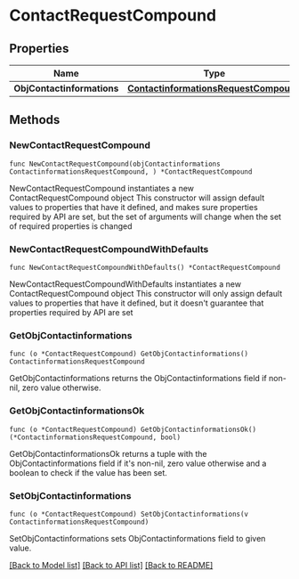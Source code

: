 # ContactRequestCompound

## Properties

Name | Type | Description | Notes
------------ | ------------- | ------------- | -------------
**ObjContactinformations** | [**ContactinformationsRequestCompound**](ContactinformationsRequestCompound.md) |  | 

## Methods

### NewContactRequestCompound

`func NewContactRequestCompound(objContactinformations ContactinformationsRequestCompound, ) *ContactRequestCompound`

NewContactRequestCompound instantiates a new ContactRequestCompound object
This constructor will assign default values to properties that have it defined,
and makes sure properties required by API are set, but the set of arguments
will change when the set of required properties is changed

### NewContactRequestCompoundWithDefaults

`func NewContactRequestCompoundWithDefaults() *ContactRequestCompound`

NewContactRequestCompoundWithDefaults instantiates a new ContactRequestCompound object
This constructor will only assign default values to properties that have it defined,
but it doesn't guarantee that properties required by API are set

### GetObjContactinformations

`func (o *ContactRequestCompound) GetObjContactinformations() ContactinformationsRequestCompound`

GetObjContactinformations returns the ObjContactinformations field if non-nil, zero value otherwise.

### GetObjContactinformationsOk

`func (o *ContactRequestCompound) GetObjContactinformationsOk() (*ContactinformationsRequestCompound, bool)`

GetObjContactinformationsOk returns a tuple with the ObjContactinformations field if it's non-nil, zero value otherwise
and a boolean to check if the value has been set.

### SetObjContactinformations

`func (o *ContactRequestCompound) SetObjContactinformations(v ContactinformationsRequestCompound)`

SetObjContactinformations sets ObjContactinformations field to given value.



[[Back to Model list]](../README.md#documentation-for-models) [[Back to API list]](../README.md#documentation-for-api-endpoints) [[Back to README]](../README.md)


